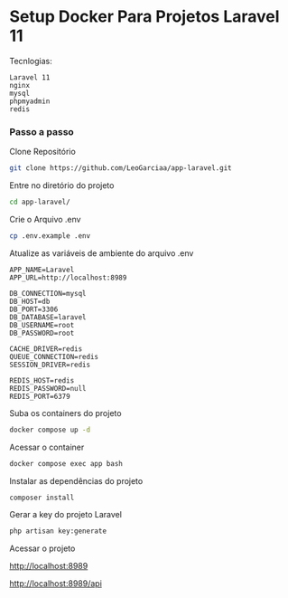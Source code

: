 
# Setup Docker Para Projetos Laravel 11
Tecnlogias:
```dosini
Laravel 11
nginx
mysql
phpmyadmin
redis
```


### Passo a passo
Clone Repositório
```sh
git clone https://github.com/LeoGarciaa/app-laravel.git
```


Entre no diretório do projeto
```sh
cd app-laravel/
```

Crie o Arquivo .env
```sh
cp .env.example .env
```


Atualize as variáveis de ambiente do arquivo .env
```dosini
APP_NAME=Laravel
APP_URL=http://localhost:8989

DB_CONNECTION=mysql
DB_HOST=db
DB_PORT=3306
DB_DATABASE=laravel
DB_USERNAME=root
DB_PASSWORD=root

CACHE_DRIVER=redis
QUEUE_CONNECTION=redis
SESSION_DRIVER=redis

REDIS_HOST=redis
REDIS_PASSWORD=null
REDIS_PORT=6379
```


Suba os containers do projeto
```sh
docker compose up -d
```


Acessar o container
```sh
docker compose exec app bash
```


Instalar as dependências do projeto
```sh
composer install
```


Gerar a key do projeto Laravel
```sh
php artisan key:generate
```


Acessar o projeto

[http://localhost:8989](http://localhost:8989)

[http://localhost:8989/api](http://localhost:8989/api)
